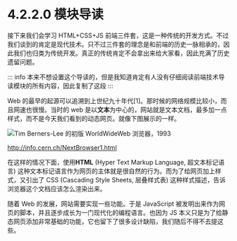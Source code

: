# 4.2.2.0 模块导读

接下来我们会学习 HTML+CSS+JS 前端三件套，这是一种传统的开发方式。不过我们谈到的肯定是现代技术。只不过三件套的理念是和前端的历史一脉相承的，因此我们也归类为传统开发。真正的传统肯定不会拿出来给大家看，因此充满了历史遗留问题。

::: info
本来不想设置这个导读的，但是我知道肯定有人没有仔细阅读前端技术导读模块的所有内容，因此复制了这段
:::

Web 的最早的起源可以追溯到上世纪九十年代[1]。那时候的网络规模比较小，而且网速也很慢。当时的 web 是以**文本**为中心的，网站就是文本文档，最多加一点样式，而不是今天我们看到的动态网页。就像下图展示的一样。

![Tim Berners-Lee 的初版 WorldWideWeb 浏览器，1993](https://cdn.xyxsw.site/www-browser.png)

<http://info.cern.ch/NextBrowser1.html>

在这样的情况下面，使用**HTML** (Hyper Text Markup Language, 超文本标记语言) 这种文本标记语言作为网页的主体就是很自然的行为。而为了给网页加上样式，又引出了 CSS (Cascading Style Sheets, 层叠样式表) 这种样式描述，告诉浏览器这个文档应该怎么渲染出来。

随着 Web 的发展，网站需要实现一些功能。于是 JavaScript 被发明出来作为网页的脚本，并且逐步成长为一门现代化的编程语言。也因为 JS 本义只是为了给静态网页添加非常基础的功能，它也留下了很多设计缺陷，我们随后不得不去提这些。

